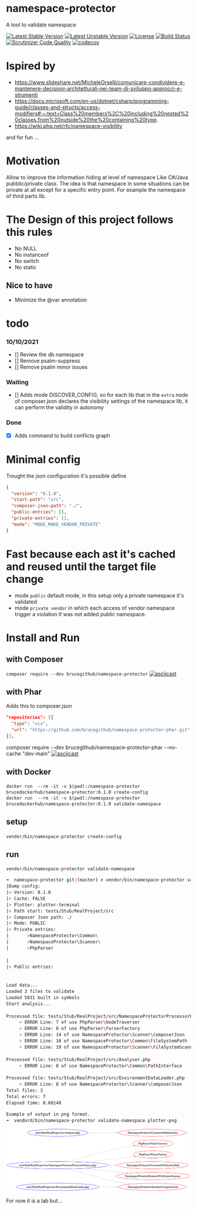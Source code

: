 # namespace-protector
A tool to validate namespace

[![Latest Stable Version](https://poser.pugx.org/brucegithub/namespace-protector/v)](//packagist.org/packages/brucegithub/namespace-protector) [![Latest Unstable Version](https://poser.pugx.org/brucegithub/namespace-protector/v/unstable)](//packagist.org/packages/brucegithub/namespace-protector) [![License](https://poser.pugx.org/brucegithub/namespace-protector/license)](//packagist.org/packages/brucegithub/namespace-protector) [![Build Status](https://travis-ci.org/BruceGitHub/namespace-protector.svg?branch=master)](https://travis-ci.org/BruceGitHub/namespace-protector) [![Scrutinizer Code Quality](https://scrutinizer-ci.com/g/BruceGitHub/namespace-protector/badges/quality-score.png?b=master)](https://scrutinizer-ci.com/g/BruceGitHub/namespace-protector/?branch=master) [![codecov](https://codecov.io/gh/BruceGitHub/namespace-protector/branch/master/graph/badge.svg)](https://codecov.io/gh/BruceGitHub/namespace-protector)

# Ispired by 

- https://www.slideshare.net/MicheleOrselli/comunicare-condividere-e-mantenere-decisioni-architetturali-nei-team-di-sviluppo-approcci-e-strumenti
- https://docs.microsoft.com/en-us/dotnet/csharp/programming-guide/classes-and-structs/access-modifiers#:~:text=Class%20members%2C%20including%20nested%20classes,from%20outside%20the%20containing%20type. 
- https://wiki.php.net/rfc/namespace-visibility

and for fun ...

# Motivation 

Allow to improve the information hiding at level of namespace Like C#/Java pubblic/private class. 
The idea is that namespace in some situations can be private at all except for a specific entry point. 
For example the namespace of third parts lib. 

# The Design of this project follows this rules 

- No NULL 
- No instanceof 
- No switch
- No static

## Nice to have 
- Minimize the @var annotation 

# todo
### 10/10/2021
- [] Review the db namespace 
- [] Remove psalm-suppress
- [] Remove psalm minor issues 

### Waiting
- [] Adds mode DISCOVER_CONFIG, so for each lib that in the `extra` node of composer.json declares the visibility settings of the namespace lib, it can perform the validity in autonomy

### Done
- [x] Adds command to build conflicts graph 

# Minimal config 

Trought the json configuration it's possible define 

```json
{
  "version": "0.1.0",
  "start-path": "src",
  "composer-json-path": "./",
  "public-entries": [],
  "private-entries": [],
  "mode": "MODE_MAKE_VENDOR_PRIVATE"
}

```
# Fast because each ast it's cached and reused until the target file change

- mode `public` default mode, in this setup only a private namespace it's validated
- mode `private vendor` in which each access of vendor namespace trigger a violation if was not added public namespace.

# Install and Run 

## with Composer 
`composer require --dev brucegithub/namespace-protector`
[![asciicast](https://asciinema.org/a/411325.svg)](https://asciinema.org/a/411325)

## with Phar 
Adds this to composer.json
```json
"repositories": [{
  "type": "vcs",
  "url": "https://github.com/brucegithub/namespace-protector-phar.git"
}],
```
composer require --dev brucegithub/namespace-protector-phar --no-cache "dev-main"
[![asciicast](https://asciinema.org/a/411326.svg)](https://asciinema.org/a/411326)

## with Docker 
```
docker run  --rm -it -v $(pwd):/namespace-protector brucedockerhub/namespace-protector:0.1.0 create-config
docker run  --rm -it -v $(pwd):/namespace-protector brucedockerhub/namespace-protector:0.1.0 validate-namespace
```

## setup 
`vendor/bin/namespace-protector create-config`

## run 
`vendor/bin/namespace-protector validate-namespace`

```bash
➜  namespace-protector git:(master) ✗ vendor/bin/namespace-protector validate-namespace
|Dump config:
|> Version: 0.1.0
|> Cache: FALSE
|> Plotter: plotter-terminal
|> Path start: tests/Stub/RealProject/src
|> Composer Json path: ./
|> Mode: PUBLIC
|> Private entries:
|       >NamespaceProtector\Common\
|       >NamespaceProtector\Scanner\
|       >PhpParser

|
|> Public entries:


Load data...
Loaded 3 files to validate
Loaded 5031 built in symbols
Start analysis...

Processed file: tests/Stub/RealProject/src/NamespaceProtectorProcessorFactory.php
	 > ERROR Line: 7 of use PhpParser\NodeTraverser
	 > ERROR Line: 8 of use PhpParser\ParserFactory
	 > ERROR Line: 14 of use NamespaceProtector\Scanner\ComposerJson
	 > ERROR Line: 16 of use NamespaceProtector\Common\FileSystemPath
	 > ERROR Line: 19 of use NamespaceProtector\Scanner\FileSystemScanner

Processed file: tests/Stub/RealProject/src/Analyser.php
	 > ERROR Line: 8 of use NamespaceProtector\Common\PathInterface

Processed file: tests/Stub/RealProject/src/EnvironmentDataLoader.php
	 > ERROR Line: 8 of use NamespaceProtector\Scanner\ComposerJson
Total files: 3
Total errors: 7
Elapsed time: 0.68148
```

```bash 
Example of output in png format.
➜  vendord/bin/namespace-protector validate-namespace plotter-png
```
![example output](https://github.com/BruceGitHub/namespace-protector/blob/master/img/example_output.png)


For now it is a lab but...
